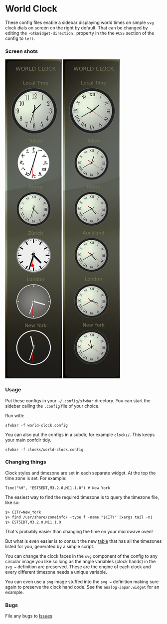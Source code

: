 # World Clock

These config files enable a sidebar displaying world times on simple 
`svg` clock dials on screen on the right by default. That can be changed by
editing the `-GtkWidget-direction:` property in the the `#CSS` section of
the config to `left`.

### Screen shots

![Assorted clock dials](./wc-assorted.png) ![Uniform clock dials](./wc-uniform.png)

### Usage

Put these configs in your `~/.config/sfwbar` directory. You can start the
sidebar calling the `.config` file of your choice.

Run with:

```
sfwbar -f world-clock.config
```

You can also put the configs in a subdir, for example `clocks/`. This keeps your
main confdir tidy.

```
sfwbar -f clocks/world-clock.config

```

### Changing things

Clock styles and timezone are set in each separate widget. At the top the
time zone is set. For example:

```
Time("%H", "EST5EDT,M3.2.0,M11.1.0") # New York

```

The easiest way to find the required timezone is to query the timezone file,
like so:

```
$> CITY=New_York
$> find /usr/share/zoneinfo/ -type f -name "$CITY" |xargs tail -n1
$> EST5EDT,M3.2.0,M11.1.0

```

That's probably easier than changing the time on your microwave oven!

But what is even easier is to consult the new [table](./tz.md) that has
all the timezones listed for you, generated by a simple script.

You can change the clock faces in the `svg` component of the config to any
circular image you like so long as the angle variables (clock hands) in
the `svg =` definition are preserved. These are the engine of each clock
and every different timezone needs a unique variable.

You can even use a `png` image stuffed into the `svg =` definition making
sure again to preserve the clock hand code. See the `analog-Japan.widget`
for an example.

### Bugs

File any bugs to [Issues](https://github.com/01micko/sfwbar-configs/issues)
